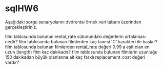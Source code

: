 # sqlHW6

Aşağıdaki sorgu senaryolarını dvdrental örnek veri tabanı üzerinden gerçekleştiriniz.

film tablosunda bulunan rental_rate sütunundaki değerlerin ortalaması nedir?
film tablosunda bulunan filmlerden kaç tanesi 'C' karakteri ile başlar?
film tablosunda bulunan filmlerden rental_rate değeri 0.99 a eşit olan en uzun (length) film kaç dakikadır?
film tablosunda bulunan filmlerin uzunluğu 150 dakikadan büyük olanlarına ait kaç farklı replacement_cost değeri vardır?
